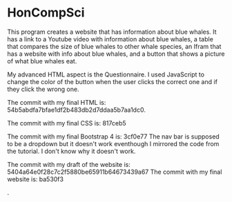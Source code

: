 # HonCompSci

This program creates a website that has information about blue whales. It has a link to a Youtube video with information about blue whales, a table that compares the size of blue whales to other whale species, an Ifram that has a website with info about blue whales, and a button that shows a picture of what blue whales eat. 

My advanced HTML aspect is the Questionnaire. I used JavaScript to change the color of the button when the user clicks the correct one and if they click the wrong one. 

The commit with my final HTML is: 54b5abdfa7bfae1df2b483db2d7ddaa5b7aa1dc0. 

The commit with my final CSS is: 817ceb5

The commit with my final Bootstrap 4 is: 3cf0e77
The nav bar is supposed to be a dropdown but it doesn't work eventhough I mirrored the code from the tutorial. I don't know why it doesn't work. 

The commit with my draft of the website is: 5404a64e0f28c7c2f5880be65911b64673439a67
The commit with my final website is: ba530f3

. 
